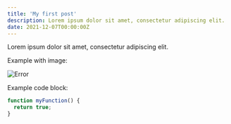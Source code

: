 ```yaml
---
title: 'My first post'
description: Lorem ipsum dolor sit amet, consectetur adipiscing elit.
date: 2021-12-07T00:00:00Z
---
```


Lorem ipsum dolor sit amet, consectetur adipiscing elit.

Example with image:

![Error](/assets/images/posts/error.png)

Example code block:

```js
function myFunction() {
  return true;
}
```
